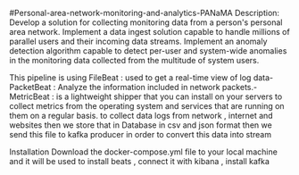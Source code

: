 #Personal-area-network-monitoring-and-analytics-PANaMA
Description: Develop a solution for collecting monitoring data from a person's personal area network. Implement a data ingest solution capable to handle millions of parallel users and their incoming data streams. Implement an anomaly detection algorithm capable to detect per-user and system-wide anomalies in the monitoring data collected from the multitude of system users.

This pipeline is using FileBeat : used to get a real-time view of log data- PacketBeat : Analyze the information included in network packets.- MetricBeat : is a lightweight shipper that you can install on your servers to collect metrics from the operating system and services that are running on them on a regular basis. to collect data logs from network , internet and websites then we store that in Database in csv and json format then we send this file to kafka producer in order to convert this data into stream

Installation Download the docker-compose.yml file to your local machine and it will be used to install beats , connect it with kibana , install kafka
